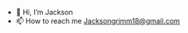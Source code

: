 - 👋 Hi, I’m Jackson
- 📫 How to reach me Jacksongrimm18@gmail.com
<!---
Bdogy/Bdogy is a ✨ special ✨ repository because its `README.md` (this file) appears on your GitHub profile.
You can click the Preview link to take a look at your changes.
--->
